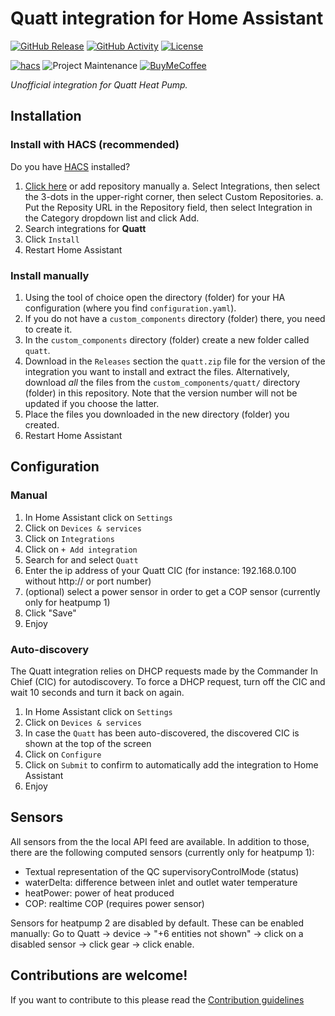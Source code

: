 # Quatt integration for Home Assistant

[![GitHub Release][releases-shield]][releases]
[![GitHub Activity][commits-shield]][commits]
[![License][license-shield]](LICENSE)

[![hacs][hacsbadge]][hacs]
![Project Maintenance][maintenance-shield]
[![BuyMeCoffee][buymecoffeebadge]][buymecoffee]

_Unofficial integration for Quatt Heat Pump._

## Installation

### Install with HACS (recommended)

Do you have [HACS](https://hacs.xyz/) installed?
1. [Click here](https://my.home-assistant.io/redirect/hacs_repository/?owner=marcoboers&repository=home-assistant-quatt&category=integration) or add repository manually
  a. Select Integrations, then select the 3-dots in the upper-right corner, then select Custom Repositories.
  a. Put the Reposity URL in the Repository field, then select Integration in the Category dropdown list and click Add.
1. Search integrations for **Quatt**
1. Click `Install`
1. Restart Home Assistant

### Install manually

1. Using the tool of choice open the directory (folder) for your HA configuration (where you find `configuration.yaml`).
1. If you do not have a `custom_components` directory (folder) there, you need to create it.
1. In the `custom_components` directory (folder) create a new folder called `quatt`.
1. Download in the `Releases` section the `quatt.zip` file for the version of the integration you want to install and extract the files. Alternatively, download _all_ the files from the `custom_components/quatt/` directory (folder) in this repository. Note that the version number will not be updated if you choose the latter.
1. Place the files you downloaded in the new directory (folder) you created.
1. Restart Home Assistant

## Configuration

### Manual
1. In Home Assistant click on `Settings`
1. Click on `Devices & services`
1. Click on `Integrations`
1. Click on `+ Add integration`
1. Search for and select `Quatt`
1. Enter the ip address of your Quatt CIC (for instance: 192.168.0.100 without http:// or port number)
1. (optional) select a power sensor in order to get a COP sensor (currently only for heatpump 1)
1. Click "Save"
1. Enjoy

### Auto-discovery
The Quatt integration relies on DHCP requests made by the Commander In Chief (CIC) for autodiscovery. To force a DHCP request, turn off the CIC and wait 10 seconds and turn it back on again.
1. In Home Assistant click on `Settings`
1. Click on `Devices & services`
1. In case the `Quatt` has been auto-discovered, the discovered CIC is shown at the top of the screen
1. Click on `Configure`
1. Click on `Submit` to confirm to automatically add the integration to Home Assistant
1. Enjoy

## Sensors

All sensors from the the local API feed are available. In addition to those, there are the following computed sensors (currently only for heatpump 1):
* Textual representation of the QC supervisoryControlMode (status)
* waterDelta: difference between inlet and outlet water temperature
* heatPower: power of heat produced
* COP: realtime COP (requires power sensor)

Sensors for heatpump 2 are disabled by default. These can be enabled manually:
Go to Quatt -> device -> "+6 entities not shown" -> click on a disabled sensor -> click gear -> click enable.

## Contributions are welcome!

If you want to contribute to this please read the [Contribution guidelines](CONTRIBUTING.md)


[home-assistant-quatt]: https://github.com/marcoboers/home-assistant-quatt
[buymecoffee]: https://www.buymeacoffee.com/marcoboers
[buymecoffeebadge]: https://www.buymeacoffee.com/assets/img/custom_images/orange_img.png
[commits-shield]: https://img.shields.io/github/commit-activity/y/marcoboers/home-assistant-quatt.svg?style=for-the-badge
[commits]: https://github.com/marcoboers/home-assistant-quatt/commits/main
[hacs]: https://my.home-assistant.io/redirect/hacs_repository/?owner=marcoboers&repository=home-assistant-quatt&category=integration
[hacsbadge]: https://img.shields.io/badge/HACS-Custom-orange.svg?style=for-the-badge
[exampleimg]: example.png
[forum-shield]: https://img.shields.io/badge/community-forum-brightgreen.svg?style=for-the-badge
[forum]: https://community.home-assistant.io/
[license-shield]: https://img.shields.io/github/license/marcoboers/home-assistant-quatt.svg?style=for-the-badge
[maintenance-shield]: https://img.shields.io/badge/maintainer-marcoboers-blue.svg?style=for-the-badge
[releases-shield]: https://img.shields.io/github/release/marcoboers/home-assistant-quatt.svg?style=for-the-badge
[releases]: https://github.com/marcoboers/home-assistant-quatt/releases
